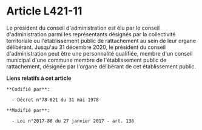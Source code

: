 # Article L421-11

Le président du conseil d'administration est élu par le conseil d'administration parmi les représentants désignés par la
collectivité territoriale ou l'établissement public de rattachement au sein de leur organe délibérant. Jusqu'au 31 décembre
2020, le président du conseil d'administration peut être une personnalité qualifiée, membre d'un conseil municipal d'une
commune membre de l'établissement public de rattachement, désignée par l'organe délibérant de cet établissement public.

**Liens relatifs à cet article**

	**Codifié par**:

	  - Décret n°78-621 du 31 mai 1978

	**Modifié par**:

	  - Loi n°2017-86 du 27 janvier 2017 - art. 138
